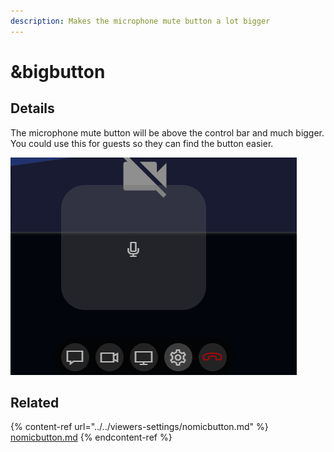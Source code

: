 ```yaml
---
description: Makes the microphone mute button a lot bigger
---
```


# \&bigbutton

## Details

The microphone mute button will be above the control bar and much bigger. You could use this for guests so they can find the button easier.

![](../../.gitbook/assets/bigbutton.png)

## Related

{% content-ref url="../../viewers-settings/nomicbutton.md" %}
[nomicbutton.md](../../viewers-settings/nomicbutton.md)
{% endcontent-ref %}
